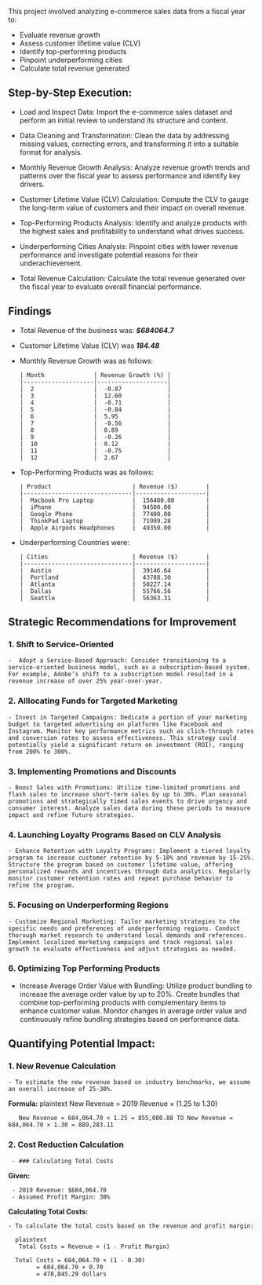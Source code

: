 
This project involved analyzing e-commerce sales data from a fiscal year to:

 - Evaluate revenue growth
 - Assess customer lifetime value (CLV)
 - Identify top-performing products
 - Pinpoint underperforming cities
 - Calculate total revenue generated


 
## Step-by-Step Execution:

 - Load and Inspect Data: Import the e-commerce sales dataset and perform an initial review to understand its structure and content.

 - Data Cleaning and Transformation: Clean the data by addressing missing values, correcting errors, and transforming it into a suitable format for analysis.
 
 - Monthly Revenue Growth Analysis: Analyze revenue growth trends and patterns over the fiscal year to assess performance and identify key drivers.

 - Customer Lifetime Value (CLV) Calculation: Compute the CLV to gauge the long-term value of customers and their impact on overall revenue.

 - Top-Performing Products Analysis: Identify and analyze products with the highest sales and profitability to understand what drives success.

 - Underperforming Cities Analysis: Pinpoint cities with lower revenue performance and investigate potential reasons for their underachievement.

 - Total Revenue Calculation: Calculate the total revenue generated over the fiscal year to evaluate overall financial performance.


## Findings

  - Total Revenue of the business was: ***$684064.7***
  - Customer Lifetime Value (CLV) was ***184.48***
  - Monthly Revenue Growth was as follows:
    
        | Month              | Revenue Growth (%) |
        |--------------------|--------------------|
        |  2                 |  -0.87             |
        |  3                 |  12.60             |
        |  4                 |  -0.71             |
        |  5                 |  -0.84             |
        |  6                 |  5.95              |
        |  7                 |  -0.56             |
        |  8                 |  0.89              |
        |  9                 |  -0.26             |
        |  10                |  0.12              |
        |  11                |  -0.75             |
        |  12                |  2.67              |


  - Top-Performing Products was as follows:

        | Product                       | Revenue ($)        |
        |-------------------------------|--------------------|
        |  Macbook Pro Laptop           |  156400.00         |
        |  iPhone                       |  94500.00          |
        |  Google Phone                 |  77400.00          |
        |  ThinkPad Laptop              |  71999.28          |
        |  Apple Airpods Headphones     |  49350.00          |


  - Underperforming Countries were:

        | Cities                        | Revenue ($)        |
        |-------------------------------|--------------------|
        |  Austin                       |  39146.64          |
        |  Portland                     |  43788.30          |
        |  Atlanta                      |  50227.14          |
        |  Dallas                       |  55766.56          |
        |  Seattle                      |  56363.31          |



## Strategic Recommendations for Improvement

  ### 1. Shift to Service-Oriented

    -  Adopt a Service-Based Approach: Consider transitioning to a service-oriented business model, such as a subscription-based system. For example, Adobe’s shift to a subscription model resulted in a revenue increase of over 25% year-over-year.

  ### 2. Alllocating Funds for Targeted Marketing

    - Invest in Targeted Campaigns: Dedicate a portion of your marketing budget to targeted advertising on platforms like Facebook and Instagram. Monitor key performance metrics such as click-through rates and conversion rates to assess effectiveness. This strategy could potentially yield a significant return on investment (ROI), ranging from 200% to 300%.

  ### 3. Implementing Promotions and Discounts

    - Boost Sales with Promotions: Utilize time-limited promotions and flash sales to increase short-term sales by up to 30%. Plan seasonal promotions and strategically timed sales events to drive urgency and consumer interest. Analyze sales data during these periods to measure impact and refine future strategies.

  ### 4. Launching Loyalty Programs Based on CLV Analysis

    - Enhance Retention with Loyalty Programs: Implement a tiered loyalty program to increase customer retention by 5-10% and revenue by 15-25%. Structure the program based on customer lifetime value, offering personalized rewards and incentives through data analytics. Regularly monitor customer retention rates and repeat purchase behavior to refine the program.

  ### 5. Focusing on Underperforming Regions

    - Customize Regional Marketing: Tailor marketing strategies to the specific needs and preferences of underperforming regions. Conduct thorough market research to understand local demands and references. Implement localized marketing campaigns and track regional sales growth to evaluate effectiveness and adjust strategies as needed.

### 6. Optimizing Top Performing Products

   - Increase Average Order Value with Bundling: Utilize product bundling to increase the average order value by up to 20%. Create bundles that combine top-performing products with complementary items to enhance customer value. Monitor changes in average order value and continuously refine bundling strategies based on performance data.


## Quantifying Potential Impact:

 ### 1. New Revenue Calculation

    - To estimate the new revenue based on industry benchmarks, we assume an overall increase of 25-30%.

  **Formula:**
    plaintext
       New Revenue = 2019 Revenue × (1.25 to 1.30)

       New Revenue = 684,064.70 × 1.25 = 855,080.88 TO New Revenue = 684,064.70 × 1.30 = 889,283.11



 ### 2. Cost Reduction Calculation

     - ### Calculating Total Costs

   **Given:**

     - 2019 Revenue: $684,064.70
     - Assumed Profit Margin: 30%

   **Calculating Total Costs:**

    - To calculate the total costs based on the revenue and profit margin:

      plaintext
       Total Costs = Revenue × (1 - Profit Margin)

      Total Costs = 684,064.70 × (1 - 0.30)
            = 684,064.70 × 0.70
            = 478,845.29 dollars


